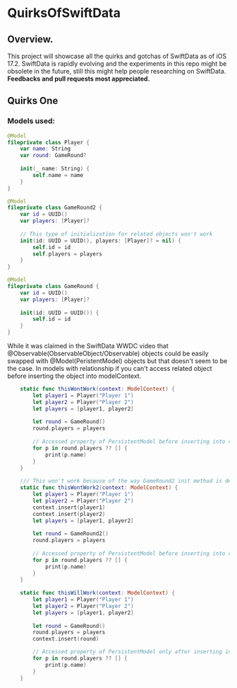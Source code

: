 # QuirksOfSwiftData

## Overview.

This project will showcase all the quirks and gotchas of SwiftData as of iOS 17.2. SwiftData is rapidly evolving and the experiments in this repo might be obsolete in the future, still this might help people researching on SwiftData. 
**Feedbacks and pull requests most appreciated.** 

## Quirks One

### Models used: 
``` swift
@Model
fileprivate class Player {
    var name: String
    var round: GameRound?
    
    init(_ name: String) {
        self.name = name
    }
}

@Model
fileprivate class GameRound2 {
    var id = UUID()
    var players: [Player]?
    
    // This type of initialization for related objects won't work
    init(id: UUID = UUID(), players: [Player]? = nil) {
        self.id = id
        self.players = players
    }
}

@Model
fileprivate class GameRound {
    var id = UUID()
    var players: [Player]?
    
    init(id: UUID = UUID()) {
        self.id = id
    }
}
```

While it was claimed in the SwiftData WWDC video that @Observable(ObservableObject/Observable)  objects could be easily swapped with @Model(PeristentModel) objects but that doesn't seem to be the case. In models with relationship if you can't access related object before inserting the object into modelContext. 


``` swift
    static func thisWontWork(context: ModelContext) {
        let player1 = Player("Player 1")
        let player2 = Player("Player 2")
        let players = [player1, player2]
        
        let round = GameRound()
        round.players = players
            
        // Accessed property of PersistentModel before inserting into context
        for p in round.players ?? [] {
            print(p.name)
        }
    }
    
    /// This won't work because of the way GameRound2 init method is defined. You should not initialized a property that has inverse this way.
    static func thisWontWork2(context: ModelContext) {
        let player1 = Player("Player 1")
        let player2 = Player("Player 2")
        context.insert(player1)
        context.insert(player2)
        let players = [player1, player2]
        
        let round = GameRound2()
        round.players = players
            
        // Accessed property of PersistentModel before inserting into context
        for p in round.players ?? [] {
            print(p.name)
        }
    }
    
    static func thisWillWork(context: ModelContext) {
        let player1 = Player("Player 1")
        let player2 = Player("Player 2")
        let players = [player1, player2]
        
        let round = GameRound()
        round.players = players
        context.insert(round)

        // Accessed property of PersistentModel only after inserting into context
        for p in round.players ?? [] {
            print(p.name)
        }
    }
```

